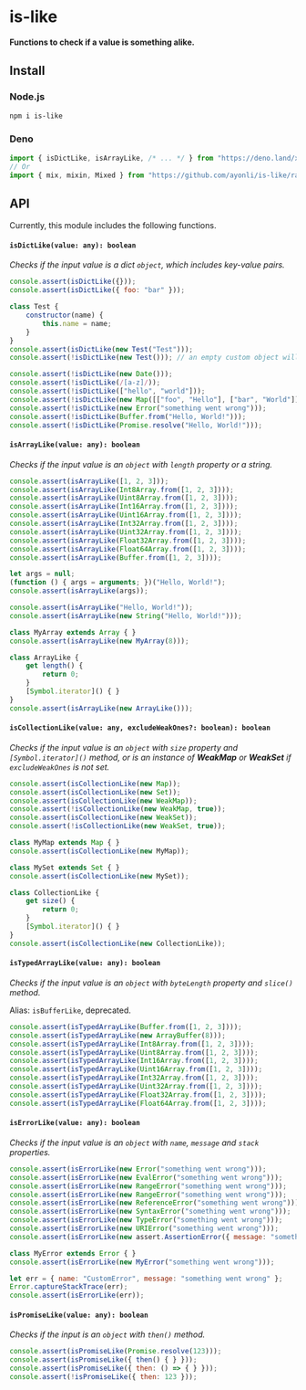 # is-like

**Functions to check if a value is something alike.**

## Install

### Node.js

```sh
npm i is-like
```

### Deno

```ts
import { isDictLike, isArrayLike, /* ... */ } from "https://deno.land/x/is_like/index.js";
// Or
import { mix, mixin, Mixed } from "https://github.com/ayonli/is-like/raw/master/index.js";
```

## API

Currently, this module includes the following functions.

#### `isDictLike(value: any): boolean`

*Checks if the input value is a dict `object`, which includes key-value pairs.*

```js
console.assert(isDictLike({}));
console.assert(isDictLike({ foo: "bar" }));

class Test {
    constructor(name) {
        this.name = name;
    }
}
console.assert(isDictLike(new Test("Test")));
console.assert(!isDictLike(new Test())); // an empty custom object will fail

console.assert(!isDictLike(new Date()));
console.assert(!isDictLike(/[a-z]/));
console.assert(!isDictLike(["hello", "world"]));
console.assert(!isDictLike(new Map([["foo", "Hello"], ["bar", "World"]])));
console.assert(!isDictLike(new Error("something went wrong")));
console.assert(!isDictLike(Buffer.from("Hello, World!")));
console.assert(!isDictLike(Promise.resolve("Hello, World!")));
```

#### `isArrayLike(value: any): boolean`

*Checks if the input value is an `object` with `length` property or a string.*

```js
console.assert(isArrayLike([1, 2, 3]));
console.assert(isArrayLike(Int8Array.from([1, 2, 3])));
console.assert(isArrayLike(Uint8Array.from([1, 2, 3])));
console.assert(isArrayLike(Int16Array.from([1, 2, 3])));
console.assert(isArrayLike(Uint16Array.from([1, 2, 3])));
console.assert(isArrayLike(Int32Array.from([1, 2, 3])));
console.assert(isArrayLike(Uint32Array.from([1, 2, 3])));
console.assert(isArrayLike(Float32Array.from([1, 2, 3])));
console.assert(isArrayLike(Float64Array.from([1, 2, 3])));
console.assert(isArrayLike(Buffer.from([1, 2, 3])));

let args = null;
(function () { args = arguments; })("Hello, World!");
console.assert(isArrayLike(args));

console.assert(isArrayLike("Hello, World!"));
console.assert(isArrayLike(new String("Hello, World!")));

class MyArray extends Array { }
console.assert(isArrayLike(new MyArray(8)));

class ArrayLike {
    get length() {
        return 0;
    }
    [Symbol.iterator]() { }
}
console.assert(isArrayLike(new ArrayLike()));
```

#### `isCollectionLike(value: any, excludeWeakOnes?: boolean): boolean`

*Checks if the input value is an `object` with `size` property and*
*`[Symbol.iterator]()` method, or is an instance of **WeakMap** or*
***WeakSet** if `excludeWeakOnes` is not set.*

```js
console.assert(isCollectionLike(new Map));
console.assert(isCollectionLike(new Set));
console.assert(isCollectionLike(new WeakMap));
console.assert(!isCollectionLike(new WeakMap, true));
console.assert(isCollectionLike(new WeakSet));
console.assert(!isCollectionLike(new WeakSet, true));

class MyMap extends Map { }
console.assert(isCollectionLike(new MyMap));

class MySet extends Set { }
console.assert(isCollectionLike(new MySet));

class CollectionLike {
    get size() {
        return 0;
    }
    [Symbol.iterator]() { }
}
console.assert(isCollectionLike(new CollectionLike));
```

#### `isTypedArrayLike(value: any): boolean`

*Checks if the input value is an `object` with `byteLength` property*
*and `slice()` method.*

Alias: `isBufferLike`, deprecated.

```js
console.assert(isTypedArrayLike(Buffer.from([1, 2, 3])));
console.assert(isTypedArrayLike(new ArrayBuffer(8)));
console.assert(isTypedArrayLike(Int8Array.from([1, 2, 3])));
console.assert(isTypedArrayLike(Uint8Array.from([1, 2, 3])));
console.assert(isTypedArrayLike(Int16Array.from([1, 2, 3])));
console.assert(isTypedArrayLike(Uint16Array.from([1, 2, 3])));
console.assert(isTypedArrayLike(Int32Array.from([1, 2, 3])));
console.assert(isTypedArrayLike(Uint32Array.from([1, 2, 3])));
console.assert(isTypedArrayLike(Float32Array.from([1, 2, 3])));
console.assert(isTypedArrayLike(Float64Array.from([1, 2, 3])));
```

#### `isErrorLike(value: any): boolean`

*Checks if the input value is an `object` with `name`, `message` and `stack`*
*properties.*

```js
console.assert(isErrorLike(new Error("something went wrong")));
console.assert(isErrorLike(new EvalError("something went wrong")));
console.assert(isErrorLike(new RangeError("something went wrong")));
console.assert(isErrorLike(new RangeError("something went wrong")));
console.assert(isErrorLike(new ReferenceError("something went wrong")));
console.assert(isErrorLike(new SyntaxError("something went wrong")));
console.assert(isErrorLike(new TypeError("something went wrong")));
console.assert(isErrorLike(new URIError("something went wrong")));
console.assert(isErrorLike(new assert.AssertionError({ message: "something went wrong" })));

class MyError extends Error { }
console.assert(isErrorLike(new MyError("something went wrong")));

let err = { name: "CustomError", message: "something went wrong" };
Error.captureStackTrace(err);
console.assert(isErrorLike(err));
```

#### `isPromiseLike(value: any): boolean`

*Checks if the input is an `object` with `then()` method.*

```js
console.assert(isPromiseLike(Promise.resolve(123)));
console.assert(isPromiseLike({ then() { } }));
console.assert(isPromiseLike({ then: () => { } }));
console.assert(!isPromiseLike({ then: 123 }));
```
